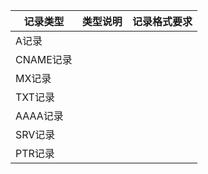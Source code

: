 | 记录类型 | 类型说明 | 记录格式要求 |
| --- | --- | --- |
| A记录  |  |  |  
| CNAME记录|  |  |
| MX记录 | |  |
| TXT记录 | |  |
| AAAA记录 | |  |
| SRV记录 | |  |
| PTR记录 | |  |
